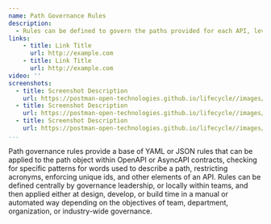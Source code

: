 ```yaml
---
name: Path Governance Rules
description: 
  - Rules can be defined to govern the paths provided for each API, leveraging the path object for OpenAPI or AsyncAPI contracts, but then apply specific ruling looking for common patterns to be present like words used, ensure no acronyms exist in the path, meeting specific guidelines regarding what a path can contain.
links:
    - title: Link Title
      url: http://example.com      
    - title: Link Title
      url: http://example.com                   
video: ''
screenshots:
  - title: Screenshot Description
    url: https://postman-open-technologies.github.io/lifecycle//images/postman-screenshot.png          
  - title: Screenshot Description
    url: https://postman-open-technologies.github.io/lifecycle//images/postman-screenshot.png  
  - title: Screenshot Description
    url: https://postman-open-technologies.github.io/lifecycle//images/postman-screenshot.png    
...
```

Path governance rules provide a base of YAML or JSON rules that can be applied to the path object within OpenAPI or AsyncAPI contracts, checking for specific patterns for words used to describe a path, restricting acronyms, enforcing unique ids, and other elements of an API. Rules can be defined centrally by governance leadership, or locally within teams, and then applied either at design, develop, or build time in a manual or automated way depending on the objectives of team, department, organization, or industry-wide governance.